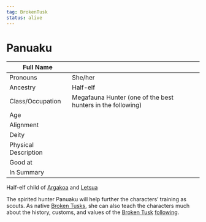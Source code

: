 ```yaml
---
tag: BrokenTusk
status: alive
---
```

# Panuaku

| Full Name            |     |
| -------------------- | --- |
| Pronouns             | She/her |
| Ancestry             | Half-elf |
| Class/Occupation     | Megafauna Hunter (one of the best hunters in the following) |
| Age                  |     |
| Alignment            |     |
| Deity                |     |
| Physical Description |     |
| Good at              |     |
| In Summary           |     |

Half-elf child of [Argakoa](questforthefrozenflame/docs/Backstory/NPCs/Broken-Tusk/Argakoa-the-Songsinger.md) and [Letsua](questforthefrozenflame/docs/Backstory/NPCs/Broken-Tusk/Letsua.md) 

The spirited hunter Panuaku will help further the characters’ training as scouts. As native [Broken Tusks](questforthefrozenflame/docs/Backstory/Organizations/Broken-Tusk.md), she can also teach the characters much about the history, customs, and values of the [Broken Tusk](questforthefrozenflame/docs/Backstory/Organizations/Broken-Tusk.md) [following](questforthefrozenflame/docs/Backstory/Notions/Following.md).
 
